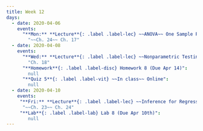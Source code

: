 ```yaml
---
title: Week 12
days:
  - date: 2020-04-06
    events:
      "**Mon:** **Lecture**{: .label .label-lec} ~~ANOVA~~ One Sample Paired T-Tests and Paired T-Tests":
        "~~Ch. 24~~ Ch. 17"
  - date: 2020-04-08
    events:
      "**Wed:** **Lecture**{: .label .label-lec} ~~Nonparametric Testing~~ Comparing Two Means":
        "Ch. 18"
      "**Homework**{: .label .label-disc} Homework 8 (Due Apr 14)":
        null
      "**Quiz 5**{: .label .label-vit} ~~In class~~ Online":
        null
  - date: 2020-04-10
    events:
     "**Fri:** **Lecture**{: .label .label-lec} ~~Inference for Regression~~ ANOVA":
      "~~Ch. 23~~ Ch. 24"
     "**Lab**{: .label .label-lab} Lab 8 (Due Apr 10th)":
        null
---
```


